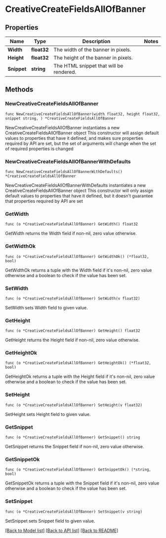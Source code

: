 # CreativeCreateFieldsAllOfBanner

## Properties

Name | Type | Description | Notes
------------ | ------------- | ------------- | -------------
**Width** | **float32** | The width of the banner in pixels. | 
**Height** | **float32** | The height of the banner in pixels. | 
**Snippet** | **string** | The HTML snippet that will be rendered. | 

## Methods

### NewCreativeCreateFieldsAllOfBanner

`func NewCreativeCreateFieldsAllOfBanner(width float32, height float32, snippet string, ) *CreativeCreateFieldsAllOfBanner`

NewCreativeCreateFieldsAllOfBanner instantiates a new CreativeCreateFieldsAllOfBanner object
This constructor will assign default values to properties that have it defined,
and makes sure properties required by API are set, but the set of arguments
will change when the set of required properties is changed

### NewCreativeCreateFieldsAllOfBannerWithDefaults

`func NewCreativeCreateFieldsAllOfBannerWithDefaults() *CreativeCreateFieldsAllOfBanner`

NewCreativeCreateFieldsAllOfBannerWithDefaults instantiates a new CreativeCreateFieldsAllOfBanner object
This constructor will only assign default values to properties that have it defined,
but it doesn't guarantee that properties required by API are set

### GetWidth

`func (o *CreativeCreateFieldsAllOfBanner) GetWidth() float32`

GetWidth returns the Width field if non-nil, zero value otherwise.

### GetWidthOk

`func (o *CreativeCreateFieldsAllOfBanner) GetWidthOk() (*float32, bool)`

GetWidthOk returns a tuple with the Width field if it's non-nil, zero value otherwise
and a boolean to check if the value has been set.

### SetWidth

`func (o *CreativeCreateFieldsAllOfBanner) SetWidth(v float32)`

SetWidth sets Width field to given value.


### GetHeight

`func (o *CreativeCreateFieldsAllOfBanner) GetHeight() float32`

GetHeight returns the Height field if non-nil, zero value otherwise.

### GetHeightOk

`func (o *CreativeCreateFieldsAllOfBanner) GetHeightOk() (*float32, bool)`

GetHeightOk returns a tuple with the Height field if it's non-nil, zero value otherwise
and a boolean to check if the value has been set.

### SetHeight

`func (o *CreativeCreateFieldsAllOfBanner) SetHeight(v float32)`

SetHeight sets Height field to given value.


### GetSnippet

`func (o *CreativeCreateFieldsAllOfBanner) GetSnippet() string`

GetSnippet returns the Snippet field if non-nil, zero value otherwise.

### GetSnippetOk

`func (o *CreativeCreateFieldsAllOfBanner) GetSnippetOk() (*string, bool)`

GetSnippetOk returns a tuple with the Snippet field if it's non-nil, zero value otherwise
and a boolean to check if the value has been set.

### SetSnippet

`func (o *CreativeCreateFieldsAllOfBanner) SetSnippet(v string)`

SetSnippet sets Snippet field to given value.



[[Back to Model list]](../README.md#documentation-for-models) [[Back to API list]](../README.md#documentation-for-api-endpoints) [[Back to README]](../README.md)


